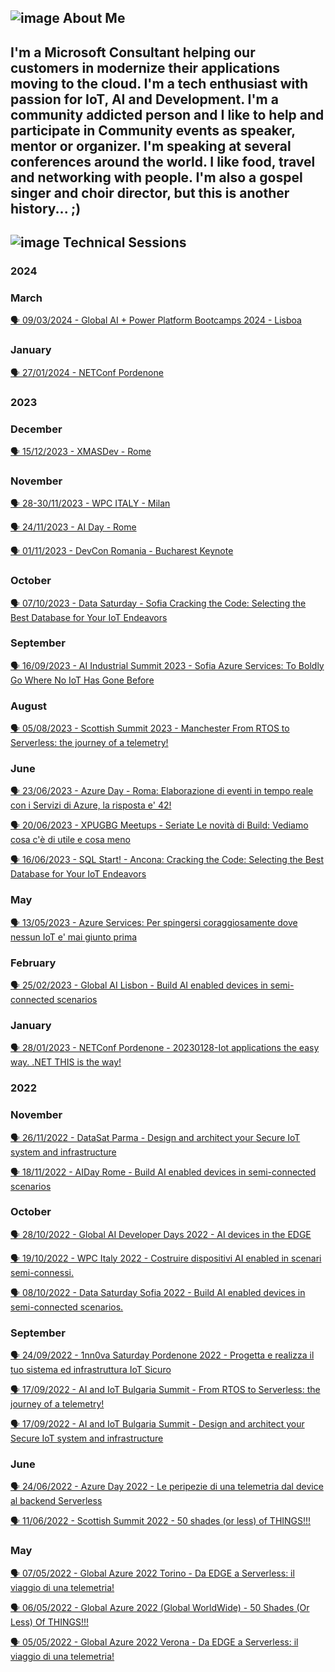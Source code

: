 ## ![image](https://user-images.githubusercontent.com/1767160/178777448-d5dee178-d461-4746-bf16-b1e85a2ed8b0.png) About Me ##

I'm a Microsoft Consultant helping our customers in modernize their applications moving to the cloud.
I'm a tech enthusiast with passion for **IoT**, **AI** and **Development**. I'm a community addicted person and I like to help and participate in Community events as speaker, mentor or organizer.
I'm speaking at several conferences around the world.
I like food, travel and networking with people.
I'm also a gospel singer and choir director, but this is another history... ;) 
----

## ![image](https://user-images.githubusercontent.com/1767160/178779745-c97c9f62-3301-4f48-8ade-ae3d302cf018.png) Technical Sessions

### 2024

### March
<p>
<a href="https://github.com/dpcons/DPCons/blob/main/TechSessions/20240309-GAI-PPB24Lisboa.md"> 🗣️ 09/03/2024 - Global AI + Power Platform Bootcamps 2024 - Lisboa
</a>
</p>


### January
<p>
<a href="https://github.com/dpcons/DPCons/blob/main/TechSessions/20240127-NETConfPN.md"> 🗣️ 27/01/2024 - NETConf Pordenone
</a>
</p>

### 2023
### December
<p>
<a href="https://github.com/dpcons/DPCons/blob/main/TechSessions/20231215-XMASDev.md"> 
🗣️ 15/12/2023 - XMASDev - Rome
</a>
</p>

### November
<p>
<a href="https://github.com/dpcons/DPCons/blob/main/TechSessions/20231128-30-WPC.md"> 
🗣️ 28-30/11/2023 - WPC ITALY - Milan
</a>
</p>

<p>
<a href="https://github.com/dpcons/DPCons/blob/main/TechSessions/20231124-AI-DayRM.md"> 
🗣️ 24/11/2023 - AI Day - Rome
</a>
</p>

<p>
<a href="https://github.com/dpcons/DPCons/blob/main/TechSessions/20231101-DevConRO.md"> 
🗣️ 01/11/2023 - DevCon Romania - Bucharest
Keynote
</a>
</p>

### October
<p>
<a href="https://github.com/dpcons/DPCons/blob/main/TechSessions/20231007-DataSatSofia.md"> 
🗣️ 07/10/2023 - Data Saturday - Sofia
Cracking the Code: Selecting the Best Database for Your IoT Endeavors
</a>
</p>

### September
<p>
<a href="https://github.com/dpcons/DPCons/blob/main/TechSessions/20230916-AIIndustrialSummitSofia.md"> 
🗣️ 16/09/2023 - AI Industrial Summit 2023 - Sofia
Azure Services: To Boldly Go Where No IoT Has Gone Before 
</a>
</p>

### August
<p>
<a href="https://github.com/dpcons/DPCons/blob/main/TechSessions/20230805-ScottishSummit.md"> 
🗣️ 05/08/2023 - Scottish Summit 2023 - Manchester
From RTOS to Serverless: the journey of a telemetry! 
</a>
</p>

### June
<p>
<a href="https://github.com/dpcons/DPCons/blob/main/TechSessions/20230623-AzureDayRM.md">
 🗣️ 23/06/2023 - Azure Day - Roma: 
Elaborazione di eventi in tempo reale con i Servizi di Azure, la risposta e' 42!
</a>
</p>

<p>
<a href="https://github.com/dpcons/DPCons/blob/main/TechSessions/20230620-XPUGBG-Build.md">
 🗣️ 20/06/2023 - XPUGBG Meetups - Seriate
 Le novità di Build: Vediamo cosa c'è di utile e cosa meno
</a>
</p>

<p>
<a href="https://github.com/dpcons/DPCons/blob/main/TechSessions/20230616-SQLStartAN.md">
 🗣️ 16/06/2023 - SQL Start! - Ancona: 
 Cracking the Code: Selecting the Best Database for Your IoT Endeavors
</a>
</p>

### May
<p>
<a href="https://github.com/dpcons/DPCons/blob/main/TechSessions/20230513-GlobalAzureVR.md">
 🗣️ 13/05/2023 - Azure Services: Per spingersi coraggiosamente dove nessun IoT e' mai giunto prima
</a>
</p>

### February
<p>
<a href="https://github.com/dpcons/DPCons/blob/main/TechSessions/20230225-GlobalAIPT.md"> 🗣️ 25/02/2023 - Global AI Lisbon - Build AI enabled devices in semi-connected scenarios
</a>
</p>

### January
<p>
<a href="https://github.com/dpcons/DPCons/blob/main/TechSessions/20230128-NETConfPD.md"> 🗣️ 28/01/2023 - NETConf Pordenone - 20230128-Iot applications the easy way. .NET THIS is the way!
</a>
</p>

### 2022
### November
<p>
<a href="https://github.com/dpcons/DPCons/blob/main/TechSessions/20221126-DataSat22.md"> 🗣️ 26/11/2022 - DataSat Parma - Design and architect your Secure IoT system and infrastructure
</a>
</p>

<p>
<a href="https://github.com/dpcons/DPCons/blob/main/TechSessions/20221118-AIDay.md"> 🗣️ 18/11/2022 - AIDay Rome - Build AI enabled devices in semi-connected scenarios
</a>
</p>

  ### October
<p>
<a href="https://github.com/dpcons/DPCons/blob/main/TechSessions/20221028-GlobalAIDevDays22.md"> 🗣️ 28/10/2022 - Global AI Developer Days 2022  - AI devices in the EDGE
</a>

<p>
<a href="https://github.com/dpcons/DPCons/blob/main/TechSessions/20221019-WPC2022.md"> 🗣️ 19/10/2022 - WPC Italy 2022 - Costruire dispositivi AI enabled in scenari semi-connessi.
</a>

<p>
<a href="https://github.com/dpcons/DPCons/blob/main/TechSessions/20221008-DataSaturday.md"> 🗣️ 08/10/2022 - Data Saturday Sofia 2022 - Build AI enabled devices in semi-connected scenarios.
</a>
</p>

### September
<p>
<a href="https://github.com/dpcons/DPCons/blob/main/TechSessions/20220924-1nn0vaSaturday.md"> 🗣️ 24/09/2022 - 1nn0va Saturday Pordenone 2022 - Progetta e realizza il tuo sistema ed infrastruttura IoT Sicuro
</a>

<a href="https://github.com/dpcons/DPCons/blob/main/TechSessions/20220917-AIIoTSummit-2.md"> 🗣️ 17/09/2022 - AI and IoT Bulgaria Summit - From RTOS to Serverless: the journey of a telemetry!
</a>

<a href="https://github.com/dpcons/DPCons/blob/main/TechSessions/20220917-AIIoTSummit-1.md"> 🗣️ 17/09/2022 - AI and IoT Bulgaria Summit - Design and architect your Secure IoT system and infrastructure
</a>
</p>


### June
<p>
<a href="https://github.com/dpcons/DPCons/blob/main/TechSessions/20220624-AzureDay.md"> 🗣️ 24/06/2022 - Azure Day 2022 - Le peripezie di una telemetria dal device al backend Serverless
</a>

<a href="https://github.com/dpcons/DPCons/blob/Dev/TechSessions/20220611-ScottishSummit.md"> 🗣️ 11/06/2022 - Scottish Summit 2022 - 50 shades (or less) of THINGS!!!
</a>
</p>


### May
<p>
<a href="https://github.com/dpcons/DPCons/blob/Dev/TechSessions/20220507-AzureGlobal-TO.md"> 🗣️ 07/05/2022 - Global Azure 2022 Torino - Da EDGE a Serverless: il viaggio di una telemetria!</a>
</p>

<a href="https://github.com/dpcons/DPCons/blob/Dev/TechSessions/20220506-AzureGlobal-WW.md"> 🗣️ 06/05/2022 - Global Azure 2022 (Global WorldWide) - 50 Shades (Or Less) Of THINGS!!!</a>
</p>


<p>
<a href="https://github.com/dpcons/DPCons/blob/Dev/TechSessions/20220505-AzureGlobal-VR.md"> 🗣️ 05/05/2022 - Global Azure 2022 Verona - Da EDGE a Serverless: il viaggio di una telemetria!</a>
</p>


<!--
**dpcons/DPCons** is a ✨ _special_ ✨ repository because its `README.md` (this file) appears on your GitHub profile.

Here are some ideas to get you started:

- 🔭 I’m currently working on ...
- 🌱 I’m currently learning ...
- 👯 I’m looking to collaborate on ...
- 🤔 I’m looking for help with ...
- 💬 Ask me about ...
- 📫 How to reach me: ...
- 😄 Pronouns: ...
- ⚡ Fun fact: ...
-->
